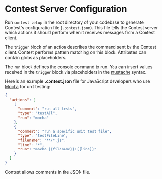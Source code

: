# Contest Server Configuration

Run <code type="contest-command">contest setup</code> in the root directory of
your codebase to generate Contest's configuration file
(<code type="repo/existing-file">.contest.json</code>). This file tells the
Contest server which actions it should perform when it receives messages from a
Contest client.

The `trigger` block of an action describes the command sent by the Contest
client. Contest performs pattern matching on this block. Attributes can contain
globs as placeholders.

The `run` block defines the console command to run. You can insert values
received in the `trigger` block via placeholders in the
[mustache](https://mustache.github.io) syntax.

Here is an example **.contest.json** file for JavaScript developers who use
[Mocha](https://mochajs.org) for unit testing:

```json
{
  "actions": [
    {
      "comment": "run all tests",
      "type": "testAll",
      "run": "mocha"
    },
    {
      "comment": "run a specific unit test file",
      "type": "testFileLine",
      "filename": "**/*.js",
      "line": "*",
      "run": "mocha {{filename}}:{{line}}"
    }
  ]
}
```

Contest allows comments in the JSON file.
